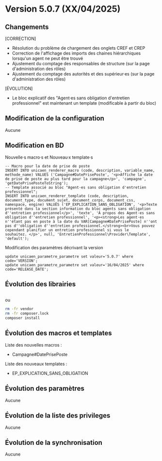 # Version 5.0.7 (XX/04/2025) 

## Changements 

[CORRECTION]
* Résolution du problème de chargement des onglets CREF et CREP
* Correction de l'affichage des imports des chaines hiérarchiques lorsqu'un agent ne peut être trouvé
* Ajustement du comptage des responsables de structure (sur la page d'administration des rôles) 
* Ajustement du comptage des autorités et des supérieur·es (sur la page d'administration des rôles) 

[ÉVOLUTION]
* Le bloc explicatif des "Agent·es sans obligation d'entretien professionnel" est maintenant un template (modificable à partir du bloc)

## Modification de la configuration

Aucune

## Modification en BD

Nouvelle·s macro·s et Nouveau·x template·s 
```postgresql
-- Macro pour la date de prise de poste
INSERT INTO unicaen_renderer_macro (code, description, variable_name, methode_name) VALUES ('Campagne#DatePrisePoste', '<p>Affiche la date de prise de poste au plus tard pour la campagne</p>', 'campagne', 'getDatePrisePosteToString');
-- Template associé au bloc "Agent·es sans obligation d'entretien professionnel";
INSERT INTO unicaen_renderer_template (code, description, document_type, document_sujet, document_corps, document_css, namespace, engine) VALUES ('EP_EXPLICATION_SANS_OBLIGATION', '<p>Texte présenté dans la section information du bloc agents sans obligation d''entretien professionnel</p>', 'texte', 'À propos des Agent·es sans obligation d''entretien professionnel', '<p><strong>Les agent·es n''étant pas en poste à la date du VAR[Campagne#DatePrisePoste] n''ont pas d''obligation d''entretien professionnel.</strong><br>Vous pouvez cependant planifier un entretien professionnel si vous le souhaitez. </p>', null, 'EntretienProfessionnel\Provider\Template', 'default');
```

Modification des paramètres décrivant la version
```postgresql
update unicaen_parametre_parametre set valeur='5.0.7' where code='VERSION';
update unicaen_parametre_parametre set valeur='16/04/2025' where code='RELEASE_DATE';
```

## Évolution des librairies

```bash
```

ou

```bash
rm -fr vendor
rm -fr composer.lock
composer install
```

## Évolution des macros et templates

Liste des nouvelles macros :
- Campagne#DatePrisePoste

Liste des nouveaux templates : 
- EP_EXPLICATION_SANS_OBLIGATION

## Évolution des paramètres

Aucune

## Évolution de la liste des privileges

Aucune

## Évolution de la synchronisation

Aucune
